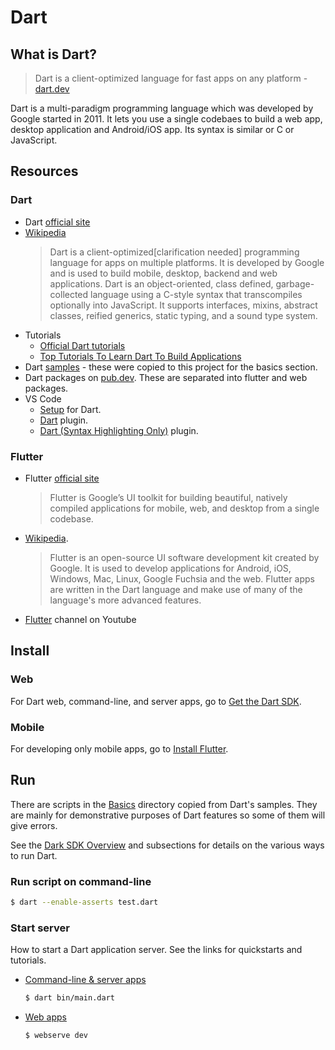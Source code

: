 # Dart


## What is Dart?

> Dart is a client-optimized language for fast apps on any platform - [dart.dev](https://dart.dev)

Dart is a multi-paradigm programming language which was developed by Google started in 2011. It lets you use a single codebaes to build a web app, desktop application and Android/iOS app. Its syntax is similar or C or JavaScript.


## Resources

### Dart

- Dart [official site](https://dart.dev/)
- [Wikipedia](https://en.wikipedia.org/wiki/Dart_(programming_language))
    > Dart is a client-optimized[clarification needed] programming language for apps on multiple platforms. It is developed by Google and is used to build mobile, desktop, backend and web applications.
    > Dart is an object-oriented, class defined, garbage-collected language using a C-style syntax that transcompiles optionally into JavaScript. It supports interfaces, mixins, abstract classes, reified generics, static typing, and a sound type system.
- Tutorials
    - [Official Dart tutorials](https://dart.dev/tutorials)
    - [Top Tutorials To Learn Dart To Build Applications](https://medium.com/quick-code/top-tutorials-to-learn-dart-to-build-applications-262b946a3fc9)
- Dart [samples](https://dart.dev/samples) - these were copied to this project for the basics section.
- Dart packages on [pub.dev](https://pub.dev/). These are separated into flutter and web packages.
- VS Code
    - [Setup](https://dart.dev/tools/vs-code) for Dart.
    - [Dart](https://marketplace.visualstudio.com/items?itemName=Dart-Code.dart-code) plugin.
    - [Dart (Syntax Highlighting Only)](https://marketplace.visualstudio.com/items?itemName=oscarcs.dart-syntax-highlighting-only) plugin.

### Flutter

- Flutter [official site](https://flutter.dev)
    > Flutter is Google’s UI toolkit for building beautiful, natively compiled applications for mobile, web, and desktop from a single codebase.
- [Wikipedia](https://en.wikipedia.org/wiki/Flutter_(software)).
    > Flutter is an open-source UI software development kit created by Google. It is used to develop applications for Android, iOS, Windows, Mac, Linux, Google Fuchsia and the web.
    > Flutter apps are written in the Dart language and make use of many of the language's more advanced features.
- [Flutter](https://www.youtube.com/channel/UCwXdFgeE9KYzlDdR7TG9cMw) channel on Youtube


## Install

### Web

For Dart web, command-line, and server apps, go to [Get the Dart SDK](https://dart.dev/get-dart).

### Mobile

For developing only mobile apps, go to [Install Flutter](https://flutter.dev/docs/get-started/install).


## Run

There are scripts in the [Basics](Basics) directory copied from Dart's samples. They are mainly for demonstrative purposes of Dart features so some of them will give errors.

See the [Dark SDK Overview](https://dart.dev/tools/sdk) and subsections for details on the various ways to run Dart.

### Run script on command-line

```bash
$ dart --enable-asserts test.dart
```

### Start server

How to start a Dart application server. See the links for quickstarts and tutorials.

- [Command-line & server apps](https://dart.dev/server)
    ```bash
    $ dart bin/main.dart
    ```
- [Web apps](https://dart.dev/web)
    ```bash
    $ webserve dev
    ```
